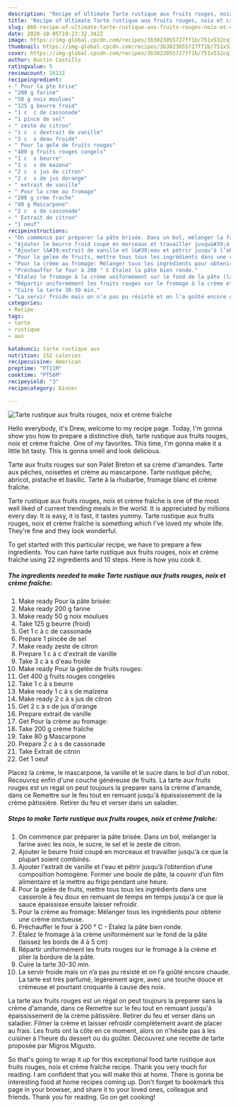 ```yaml
---
description: "Recipe of Ultimate Tarte rustique aux fruits rouges, noix et crème fraîche"
title: "Recipe of Ultimate Tarte rustique aux fruits rouges, noix et crème fraîche"
slug: 866-recipe-of-ultimate-tarte-rustique-aux-fruits-rouges-noix-et-creme-fraiche
date: 2020-10-05T19:23:32.342Z
image: https://img-global.cpcdn.com/recipes/3b3023055727ff1b/751x532cq70/tarte-rustique-aux-fruits-rouges-noix-et-creme-fraiche-photo-principale-de-la-recette.jpg
thumbnail: https://img-global.cpcdn.com/recipes/3b3023055727ff1b/751x532cq70/tarte-rustique-aux-fruits-rouges-noix-et-creme-fraiche-photo-principale-de-la-recette.jpg
cover: https://img-global.cpcdn.com/recipes/3b3023055727ff1b/751x532cq70/tarte-rustique-aux-fruits-rouges-noix-et-creme-fraiche-photo-principale-de-la-recette.jpg
author: Austin Castillo
ratingvalue: 5
reviewcount: 16112
recipeingredient:
- " Pour la pte brise"
- "200 g farine"
- "50 g noix moulues"
- "125 g beurre froid"
- "1 c  c de cassonade"
- "1 pince de sel"
- " zeste de citron"
- "1 c  c dextrait de vanille"
- "3 c  s deau froide"
- " Pour la gele de fruits rouges"
- "400 g fruits rouges congels"
- "1 c  s beurre"
- "1 c  s de mazena"
- "2 c  s jus de citron"
- "2 c  s de jus dorange"
- " extrait de vanille"
- " Pour la crme au fromage"
- "200 g crme frache"
- "80 g Mascarpone"
- "2 c  s de cassonade"
- " Extrait de citron"
- "1 oeuf"
recipeinstructions:
- "On commence par préparer la pâte brisée. Dans un bol, mélanger la farine avec les noix, le sucre, le sel et le zeste de citron."
- "Ajouter le beurre froid coupé en morceaux et travailler jusqu&#39;à ce que la plupart soient combinés."
- "Ajouter l&#39;extrait de vanille et l&#39;eau et pétrir jusqu’à l’obtention d’une composition homogène. Former une boule de pâte, la couvrir d’un film alimentaire et la mettre au frigo pendant une heure."
- "Pour la gelée de fruits, mettre tous tous les ingrédients dans une casserole à feu doux en remuant de temps en temps jusqu&#39;à ce que la sauce épaississe ensuite laisser refroidir."
- "Pour la crème au fromage: Mélanger tous les ingrédients pour obtenir une crème onctueuse."
- "Préchauffer le four à 200 ° C Étalez la pâte bien ronde."
- "Étalez le fromage à la crème uniformément sur le fond de la pâte (laissez les bords de 4 à 5 cm)"
- "Répartir uniformément les fruits rouges sur le fromage à la crème et plier la bordure de la pâte."
- "Cuire la tarte 30-30 min."
- "La servir froide mais on n’a pas pu résisté et on l’a goûté encore chaude. La tarte est très parfumé, légèrement aigre, avec une touche douce et crémeuse et pourtant croquante à cause des noix."
categories:
- Recipe
tags:
- tarte
- rustique
- aux

katakunci: tarte rustique aux 
nutrition: 152 calories
recipecuisine: American
preptime: "PT11M"
cooktime: "PT56M"
recipeyield: "3"
recipecategory: Dinner

---
```



![Tarte rustique aux fruits rouges, noix et crème fraîche](https://img-global.cpcdn.com/recipes/3b3023055727ff1b/751x532cq70/tarte-rustique-aux-fruits-rouges-noix-et-creme-fraiche-photo-principale-de-la-recette.jpg)

Hello everybody, it's Drew, welcome to my recipe page. Today, I'm gonna show you how to prepare a distinctive dish, tarte rustique aux fruits rouges, noix et crème fraîche. One of my favorites. This time, I'm gonna make it a little bit tasty. This is gonna smell and look delicious.

Tarte aux fruits rouges sur son Palet Breton et sa crème d&#39;amandes. Tarte aux pêches, noisettes et crème au mascarpone. Tarte rustique pêche, abricot, pistache et basilic. Tarte à la rhubarbe, fromage blanc et crème fraîche.

Tarte rustique aux fruits rouges, noix et crème fraîche is one of the most well liked of current trending meals in the world. It is appreciated by millions every day. It is easy, it is fast, it tastes yummy. Tarte rustique aux fruits rouges, noix et crème fraîche is something which I've loved my whole life. They're fine and they look wonderful.


To get started with this particular recipe, we have to prepare a few ingredients. You can have tarte rustique aux fruits rouges, noix et crème fraîche using 22 ingredients and 10 steps. Here is how you cook it.

<!--inarticleads1-->

##### The ingredients needed to make Tarte rustique aux fruits rouges, noix et crème fraîche:

1. Make ready  Pour la pâte brisée:
1. Make ready 200 g farine
1. Make ready 50 g noix moulues
1. Take 125 g beurre (froid)
1. Get 1 c à c de cassonade
1. Prepare 1 pincée de sel
1. Make ready  zeste de citron
1. Prepare 1 c à c d&#39;extrait de vanille
1. Take 3 c à s d&#39;eau froide
1. Make ready  Pour la gelée de fruits rouges:
1. Get 400 g fruits rouges congelés
1. Take 1 c à s beurre
1. Make ready 1 c à s de maïzena
1. Make ready 2 c à s jus de citron
1. Get 2 c à s de jus d&#39;orange
1. Prepare  extrait de vanille
1. Get  Pour la crème au fromage:
1. Take 200 g crème fraîche
1. Take 80 g Mascarpone
1. Prepare 2 c à s de cassonade
1. Take  Extrait de citron
1. Get 1 oeuf


Placez la crème, le mascarpone, la vanille et le sucre dans le bol d&#39;un robot. Recouvrez enfin d&#39;une couche généreuse de fruits. La tarte aux fruits rouges est un régal on peut toujours la preparer sans la crème d&#39;amande, dans ce Remettre sur le feu tout en remuant jusqu&#39;à épaississement de la crème pâtissière. Retirer du feu et verser dans un saladier. 

<!--inarticleads2-->

##### Steps to make Tarte rustique aux fruits rouges, noix et crème fraîche:

1. On commence par préparer la pâte brisée. Dans un bol, mélanger la farine avec les noix, le sucre, le sel et le zeste de citron.
1. Ajouter le beurre froid coupé en morceaux et travailler jusqu&#39;à ce que la plupart soient combinés.
1. Ajouter l&#39;extrait de vanille et l&#39;eau et pétrir jusqu’à l’obtention d’une composition homogène. Former une boule de pâte, la couvrir d’un film alimentaire et la mettre au frigo pendant une heure.
1. Pour la gelée de fruits, mettre tous tous les ingrédients dans une casserole à feu doux en remuant de temps en temps jusqu&#39;à ce que la sauce épaississe ensuite laisser refroidir.
1. Pour la crème au fromage: Mélanger tous les ingrédients pour obtenir une crème onctueuse.
1. Préchauffer le four à 200 ° C - Étalez la pâte bien ronde.
1. Étalez le fromage à la crème uniformément sur le fond de la pâte (laissez les bords de 4 à 5 cm)
1. Répartir uniformément les fruits rouges sur le fromage à la crème et plier la bordure de la pâte.
1. Cuire la tarte 30-30 min.
1. La servir froide mais on n’a pas pu résisté et on l’a goûté encore chaude. La tarte est très parfumé, légèrement aigre, avec une touche douce et crémeuse et pourtant croquante à cause des noix.


La tarte aux fruits rouges est un régal on peut toujours la preparer sans la crème d&#39;amande, dans ce Remettre sur le feu tout en remuant jusqu&#39;à épaississement de la crème pâtissière. Retirer du feu et verser dans un saladier. Filmer la crème et laisser refroidir complètement avant de placer au frais. Les fruits ont la côte en ce moment, alors on n&#39;hésite pas à les cuisiner à l&#39;heure du dessert ou du goûter. Découvrez une recette de tarte proposée par Migros Migusto. 

So that's going to wrap it up for this exceptional food tarte rustique aux fruits rouges, noix et crème fraîche recipe. Thank you very much for reading. I am confident that you will make this at home. There is gonna be interesting food at home recipes coming up. Don't forget to bookmark this page in your browser, and share it to your loved ones, colleague and friends. Thank you for reading. Go on get cooking!
